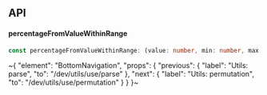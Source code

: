 

## API

#### percentageFromValueWithinRange

```ts
const percentageFromValueWithinRange: (value: number, min: number, max: number, minAllowed?: number, maxAllowed?: number) => number;
```


~{
  "element": "BottomNavigation",
  "props": {
    "previous": {
      "label": "Utils: parse",
      "to": "/dev/utils/use/parse"
    },
    "next": {
      "label": "Utils: permutation",
      "to": "/dev/utils/use/permutation"
    }
  }
}~
